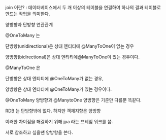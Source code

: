 join 이란? : 데이터베이스에서 두 개 이상의 테이블을 연결하여 하나의 결과 테이블로 만드는 작업을 의미한다.

양방향과 단방향 연관관계

@OneToMany 는

단방향(unidirectional)은 상대 엔티티에 @ManyToOne이 없는 경우

양방향(bidirectional)은 상대 엔티티에@ManyToOne이 있는 경우이다.

@ManyToOne 은

단방향은 상대 엔티티에 @OneToMany가 없는 경우,

양방향은 상대 엔티티에 @OneToMany가 있는 경우이다.

@OneToMany 양방향과 @ManytoOne 양방향은 기준만 다를뿐 똑같다.

RDB 는 단방향밖에 없다. 하지만 객체지향은 양방향

이러한 차이점을 해결하기 위해 jpa 라는 프레임 워크를 씀.

서로 참조하고 싶을땐 양방향을 쓴다.